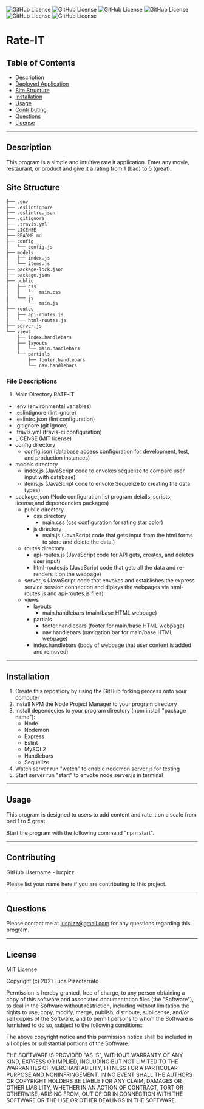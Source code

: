![GitHub License](https://img.shields.io/badge/MIT-License-informational) ![GitHub License](https://img.shields.io/badge/Node-JavaScript-informational) ![GitHub License](https://img.shields.io/badge/Sequelize-Database-informational) ![GitHub License](https://img.shields.io/badge/Express-Server-informational) ![GitHub License](https://img.shields.io/badge/MySQL2-Database-informational) ![GitHub License](https://img.shields.io/badge/Handlebars-HTML-informational)

# Rate-IT

## Table of Contents

- [Description](#description)
- [Deployed Application](#deployed-applicaiton)
- [Site Structure](#site-structure)
- [Installation](#installation)
- [Usage](#usage)
- [Contributing](#contributing)
- [Questions](#question)
- [License](#license)

---

## Description

This program is a simple and intuitive rate it application. Enter any movie, restaurant, or product and give it a rating from 1 (bad) to 5 (great).

## Site Structure

```bash
├── .env
├── .eslintignore
├── .eslintrc.json
├── .gitignore
├── .travis.yml
├── LICENSE
├── README.md
├── config
│   └── config.js
├── models
│   ├── index.js
│   └── items.js
├── package-lock.json
├── package.json
├── public
│   ├── css
│   │   └── main.css
│   └── js
│       └── main.js
├── routes
│   ├── api-routes.js
│   └── html-routes.js
├── server.js
└── views
    ├── index.handlebars
    ├── layouts
    │   └── main.handlebars
    └── partials
        ├── footer.handlebars
        └── nav.handlebars
```

### File Descriptions

1. Main Directory RATE-IT

- .env (environmental variables)
- .eslintignore (lint ignore)
- .eslintrc.json (lint configuration)
- .gitignore (git ignore)
- .travis.yml (travis-ci configuration)
- LICENSE (MIT license)
- config directory
  - config.json (database access configuration for development, test, and production instances)
- models directory
  - index.js (JavaScript code to envokes sequelize to compare user input with database)
  - items.js (JavaScript code to envoke Sequelize to creating the data types)
- package.json (Node configuration list program details, scripts, license,and dependencies packages)
  - public directory
    - css directory
      - main.css (css configuration for rating star color)
    - js directory
      - main.js (JavaScript code that gets input from the html forms to store
        and delete the data.)
  - routes directory
    - api-routes.js (JavaScript code for API gets, creates, and deletes user input)
    - html-routes.js (JavaScript code that gets all the data and re-renders it on the webpage)
  - server.js (JavaScript code that envokes and establishes the express service
    session connection and diplays the webpages via html-routes.js and api-routes.js files)
  - views
    - layouts
      - main.handlebars (main/base HTML webpage)
    - partials
      - footer.handlebars (footer for main/base HTML webpage)
      - nav.handlebars (navigation bar for main/base HTML webpage)
    - index.handlebars (body of webpage that user content is added and removed)

---

## Installation

1. Create this repostiory by using the GitHub forking process onto your computer
2. Install NPM the Node Project Manager to your program directory
3. Install dependecies to your program directory (npm install "package name"):
   - Node
   - Nodemon
   - Express
   - Eslint
   - MySQL2
   - Handlebars
   - Sequelize
4. Watch server run "watch" to enable nodemon server.js for testing
5. Start server run "start" to envoke node server.js in terminal

---

## Usage

This program is designed to users to add content and rate it on a scale from bad 1 to 5 great.

Start the program with the following command "npm start".

---

## Contributing

GitHub Username - lucpizz

Please list your name here if you are contributing to this project.

---

## Questions

Please contact me at lucpizz@gmail.com for any questions regarding this program.

---

## License

MIT License

Copyright (c) 2021 Luca Pizzoferrato

Permission is hereby granted, free of charge, to any person obtaining a copy of this software and associated documentation files (the "Software"), to deal in the Software without restriction, including without limitation the rights to use, copy, modify, merge, publish, distribute, sublicense, and/or sell copies of the Software, and to permit persons to whom the Software is furnished to do so, subject to the following conditions:

The above copyright notice and this permission notice shall be included in all copies or substantial portions of the Software.

THE SOFTWARE IS PROVIDED "AS IS", WITHOUT WARRANTY OF ANY KIND, EXPRESS OR IMPLIED, INCLUDING BUT NOT LIMITED TO THE WARRANTIES OF MERCHANTABILITY, FITNESS FOR A PARTICULAR PURPOSE AND NONINFRINGEMENT. IN NO EVENT SHALL THE AUTHORS OR COPYRIGHT HOLDERS BE LIABLE FOR ANY CLAIM, DAMAGES OR OTHER LIABILITY, WHETHER IN AN ACTION OF CONTRACT, TORT OR OTHERWISE, ARISING FROM, OUT OF OR IN CONNECTION WITH THE SOFTWARE OR THE USE OR OTHER DEALINGS IN THE SOFTWARE.
